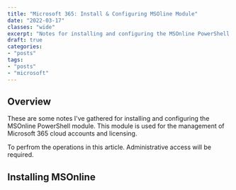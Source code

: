 ```yaml
---
title: "Microsoft 365: Install & Configuring MSOline Module"
date: "2022-03-17"
classes: "wide"
excerpt: "Notes for installing and configuring the MSOnline PowerShell module."
draft: true
categories:
- "posts"
tags:
- "posts"
- "microsoft"
---
```


## Overview

These are some notes I've gathered for installing and configuring the 
MSOnline PowerShell module. This module is used for the management of 
Microsoft 365 cloud accounts and licensing.

To perfrom the operations in this article. Administrative access will 
be required.

## Installing MSOnline
